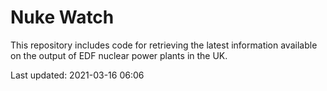# Nuke Watch

This repository includes code for retrieving the latest information available on the output of EDF nuclear power plants in the UK.

Last updated: 2021-03-16 06:06